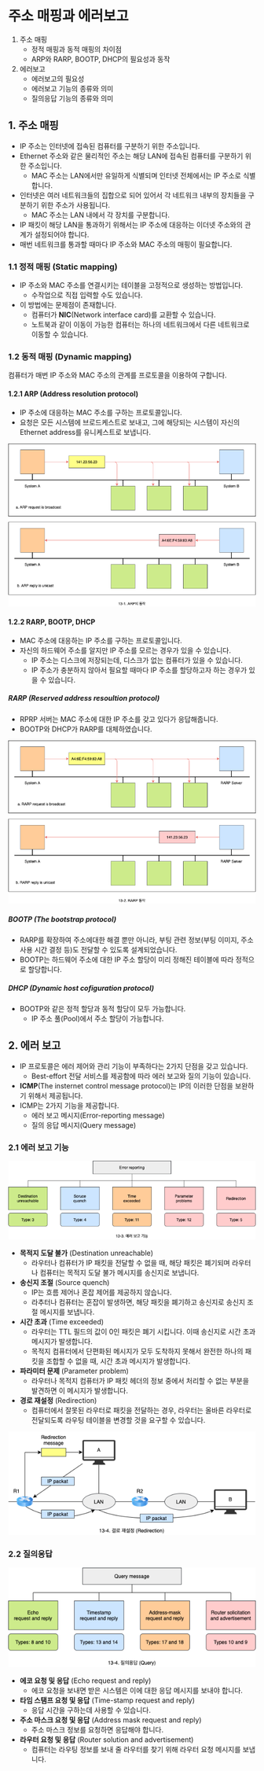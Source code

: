 # 주소 매핑과 에러보고

1. 주소 매핑
   - 정적 매핑과 동적 매핑의 차이점
   - ARP와 RARP, BOOTP, DHCP의 필요성과 동작
2. 에러보고
   - 에러보고의 필요성
   - 에러보고 기능의 종류와 의미
   - 질의응답 기능의 종류와 의미

## 1. 주소 매핑

- IP 주소는 인터넷에 접속된 컴퓨터를 구분하기 위한 주소입니다.
- Ethernet 주소와 같은 물리적인 주소는 해당 LAN에 접속된 컴퓨터를 구분하기 위한 주소입니다.
  - MAC 주소는 LAN에서만 유일하게 식별되며 인터넷 전체에서는 IP 주소로 식별합니다.
- 인터넷은 여러 네트워크들의 집합으로 되어 있어서 각 네트워크 내부의 장치들을 구분하기 위한 주소가 사용됩니다.
  - MAC 주소는 LAN 내에서 각 장치를 구분합니다.
- IP 패킷이 해당 LAN을 통과하기 위해서는 IP 주소에 대응하는 이더넷 주소와의 관계가 설정되어야 합니다.
- 매번 네트워크를 통과할 때마다 IP 주소와 MAC 주소의 매핑이 필요합니다.

### 1.1 정적 매핑 (Static mapping)

- IP 주소와 MAC 주소를 연결시키는 테이블을 고정적으로 생성하는 방법입니다.
  - 수작업으로 직접 입력할 수도 있습니다.
- 이 방법에는 문제점이 존재합니다.
  - 컴퓨터가 **NIC**(Network interface card)를 교환할 수 있습니다.
  - 노트북과 같이 이동이 가능한 컴퓨터는 하나의 네트워크에서 다른 네트워크로 이동할 수 있습니다.

### 1.2 동적 매핑 (Dynamic mapping)

컴퓨터가 매번 IP 주소와 MAC 주소의 관계를 프로토콜을 이용하여 구합니다.

#### 1.2.1 ARP (Address resolution protocol)

- IP 주소에 대응하는 MAC 주소를 구하는 프로토콜입니다.
- 요청은 모든 시스템에 브로드케스트로 보내고, 그에 해당되는 시스템이 자신의 Ethernet address를 유니케스트로 보냅니다.

![ARP의 동작](../_images/network1301.png)

#### 1.2.2 RARP, BOOTP, DHCP

- MAC 주소에 대응하는 IP 주소를 구하는 프로토콜입니다.
- 자신의 하드웨어 주소를 알지만 IP 주소를 모르는 경우가 있을 수 있습니다.
  - IP 주소는 디스크에 저장되는데, 디스크가 없는 컴퓨터가 있을 수 있습니다.
  - IP 주소가 충분하지 않아서 필요할 때마다 IP 주소를 할당하고자 하는 경우가 있을 수 있습니다.

##### RARP (Reserved address resoultion protocol)

- RPRP 서버는 MAC 주소에 대한 IP 주소를 갖고 있다가 응답해줍니다.
- BOOTP와 DHCP가 RARP를 대체하였습니다.

![RARP의 동작](../_images/network1302.png)

##### BOOTP (The bootstrap protocol)

- RARP를 확장하여 주소에대한 해결 뿐만 아니라, 부팅 관련 정보(부팅 이미지, 주소 사용 시간 결정 등)도 전달할 수 있도록 설계되었습니다.
- BOOTP는 하드웨어 주소에 대한 IP 주소 할당이 미리 정해진 테이블에 따라 정적으로 할당합니다.

##### DHCP (Dynamic host cofiguration protocol)

- BOOTP와 같은 정적 할당과 동적 할당이 모두 가능합니다.
  - IP 주소 풀(Pool)에서 주소 할당이 가능합니다.

## 2. 에러 보고

- IP 프로토콜은 에러 제어와 관리 기능이 부족하다는 2가지 단점을 갖고 있습니다.
  - Best-effort 전달 서비스를 제공함에 따라 에러 보고와 질의 기능이 있습니다.
- **ICMP**(The insternet control message protocol)는 IP의 이러한 단점을 보완하기 위해서 제공됩니다.
- ICMP는 2가지 기능을 제공합니다.
  - 에러 보고 메시지(Error-reporting message)
  - 질의 응답 메시지(Query message)

### 2.1 에러 보고 기능

![에러 보고 기능](../_images/network1303.png)

- **목적지 도달 불가** (Destination unreachable)
  - 라우터나 컴퓨터가 IP 패킷을 전달할 수 없을 때, 해당 패킷은 폐기되며 라우터나 컴퓨터는 목적지 도달 불가 메시지를 송신지로 보냅니다.
- **송신지 조절** (Source quench)
  - IP는 흐름 제어나 혼잡 제어를 제공하지 않습니다.
  - 라추터나 컴퓨터는 혼잡이 발생하면, 해당 패킷을 폐기하고 송신지로 송신지 조절 메시지를 보냅니다.
- **시간 초과** (Time exceeded)
  - 라우터는 TTL 필드의 값이 0인 패킷은 폐기 시킵니다. 이때 송신지로 시간 초과 메시지가 발생합니다.
  - 목적지 컴퓨터에서 단편화된 메시지가 모두 도착하지 못해서 완전한 하나의 패킷을 조합할 수 없을 때, 시간 초과 메시지가 발생합니다.
- **파라미터 문제** (Parameter problem)
  - 라우터나 목적지 컴퓨터가 IP 패킷 헤더의 정보 중에서 처리할 수 없는 부분을 발견하면 이 메시지가 발생합니다.
- **경로 재설정** (Redirection)
  - 컴퓨터에서 잘못된 라우터로 패킷을 전달하는 경우, 라우터는 올바른 라우터로 전달되도록 라우팅 테이블을 변경할 것을 요구할 수 있습니다.

![경로 재설정 (Redirection)](../_images/network1304.png)

### 2.2 질의응답

![질의 응답 (Query)](../_images/network1305.png)

- **에코 요청 및 응답** (Echo request and reply)
  - 에코 요청을 보내면 받은 시스템은 이에 대한 응답 메시지를 보내야 합니다.
- **타임 스탬프 요청 및 응답** (Time-stamp request and reply)
  - 응답 시간을 구하는데 사용할 수 있습니다.
- **주소 마스크 요청 및 응답** (Address mask request and reply)
  - 주소 마스크 정보를 요청하면 응답해야 합니다.
- **라우터 요청 및 응답** (Router solution and advertisement)
  - 컴퓨터는 라우팅 정보를 보내 줄 라우터를 찾기 위해 라우터 요청 메시지를 보냅니다.
